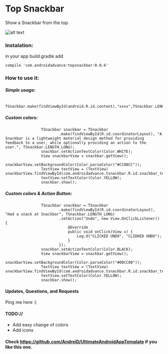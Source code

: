 Top Snackbar
==========================

Show a Snackbar from the top.


![alt text](https://raw.githubusercontent.com/AndreiD/TSnackBar/master/app/snackbar.gif "How the app looks 1")



### Instalation:

in your app build.gradle add

~~~~
compile 'com.androidadvance:topsnackbar:0.0.6'
~~~~



### How to use it:


##### Simple usage:

~~~~
 TSnackbar.make(findViewById(android.R.id.content),"xxxx",TSnackbar.LENGTH_LONG).show();
~~~~

##### Custom colors:

~~~~
                TSnackbar snackbar = TSnackbar
                        .make(findViewById(R.id.coordinatorLayout), "A Snackbar is a lightweight material design method for providing feedback to a user, while optionally providing an action to the user.", TSnackbar.LENGTH_LONG);
                snackbar.setActionTextColor(Color.WHITE);
                View snackbarView = snackbar.getView();
                snackbarView.setBackgroundColor(Color.parseColor("#CC00CC"));
                TextView textView = (TextView) snackbarView.findViewById(com.androidadvance.tsnackbar.R.id.snackbar_text);
                textView.setTextColor(Color.YELLOW);
                snackbar.show();
~~~~

##### Custom colors & Action Button:              

~~~~                
                TSnackbar snackbar = TSnackbar
                        .make(findViewById(R.id.coordinatorLayout), "Had a snack at Snackbar", TSnackbar.LENGTH_LONG)
                        .setAction("Undo", new View.OnClickListener() {
                            @Override
                            public void onClick(View v) {
                                Log.d("CLICKED UNDO", "CLIDKED UNDO");
                            }
                        });
                snackbar.setActionTextColor(Color.BLACK);
                View snackbarView = snackbar.getView();
                snackbarView.setBackgroundColor(Color.parseColor("#00CC00"));
                TextView textView = (TextView) snackbarView.findViewById(com.androidadvance.tsnackbar.R.id.snackbar_text);
                textView.setTextColor(Color.YELLOW);
                snackbar.show();
~~~~


#### Updates, Questions, and Requests

Ping me here :)


#### TODO://

* Add easy change of colors
* Add icons


#### Check https://github.com/AndreiD/UltimateAndroidAppTemplate if you like this one.
